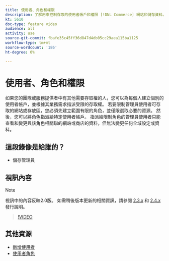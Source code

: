 ```yaml
---
title: 使用者、角色和權限
description: 了解用來控制存取的使用者帳戶和權限 [!DNL Commerce] 網站和儲存資料。
kt: 5610
doc-type: feature video
audience: all
activity: use
source-git-commit: fbafe35c45ff36d847d4db05cc29aea115ba1125
workflow-type: tm+mt
source-wordcount: '186'
ht-degree: 0%

---
```



# 使用者、角色和權限

如果您的團隊或服務提供者中有其他需要存取權的人，您可以為每個人建立個別的使用者帳戶，並根據其業務需求指派受限的存取權。 若要限制管理員使用者可存取的網站或存放區，您必須先建立範圍有限的角色，並僅限選取必要的資源。 然後，您可以將角色指派給特定使用者帳戶。 指派給限制角色的管理員使用者只能查看和變更與該角色相關聯的網站或商店的資料，但無法變更任何全域設定或資料。

## 這段錄像是給誰的？

- 儲存管理員

## 視訊內容

>[!NOTE]
>
>視訊中的內容反映2.0版。 如需稍後版本更新的相關資訊，請參閱 [2.3.x](https://devdocs.magento.com/guides/v2.3/release-notes/bk-release-notes.html) 和 [2.4.x](https://devdocs.magento.com/guides/v2.4/release-notes/bk-release-notes.html) 發行說明。

>[!VIDEO](https://video.tv.adobe.com/v/35788?quality=12&learn=on)

## 其他資源

- [新增使用者](https://docs.magento.com/user-guide/system/permissions-users-all.html)
- [使用者角色](https://docs.magento.com/user-guide/system/permissions-user-roles.html)